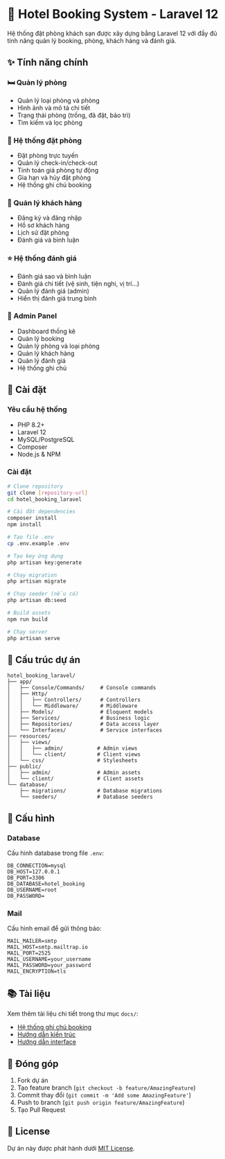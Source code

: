 # 🏨 Hotel Booking System - Laravel 12

Hệ thống đặt phòng khách sạn được xây dựng bằng Laravel 12 với đầy đủ tính năng quản lý booking, phòng, khách hàng và đánh giá.

## ✨ Tính năng chính

### 🛏️ Quản lý phòng
- Quản lý loại phòng và phòng
- Hình ảnh và mô tả chi tiết
- Trạng thái phòng (trống, đã đặt, bảo trì)
- Tìm kiếm và lọc phòng

### 📅 Hệ thống đặt phòng
- Đặt phòng trực tuyến
- Quản lý check-in/check-out
- Tính toán giá phòng tự động
- Gia hạn và hủy đặt phòng
- Hệ thống ghi chú booking

### 👥 Quản lý khách hàng
- Đăng ký và đăng nhập
- Hồ sơ khách hàng
- Lịch sử đặt phòng
- Đánh giá và bình luận

### ⭐ Hệ thống đánh giá
- Đánh giá sao và bình luận
- Đánh giá chi tiết (vệ sinh, tiện nghi, vị trí...)
- Quản lý đánh giá (admin)
- Hiển thị đánh giá trung bình

### 🔧 Admin Panel
- Dashboard thống kê
- Quản lý booking
- Quản lý phòng và loại phòng
- Quản lý khách hàng
- Quản lý đánh giá
- Hệ thống ghi chú

## 🚀 Cài đặt

### Yêu cầu hệ thống
- PHP 8.2+
- Laravel 12
- MySQL/PostgreSQL
- Composer
- Node.js & NPM

### Cài đặt
```bash
# Clone repository
git clone [repository-url]
cd hotel_booking_laravel

# Cài đặt dependencies
composer install
npm install

# Tạo file .env
cp .env.example .env

# Tạo key ứng dụng
php artisan key:generate

# Chạy migration
php artisan migrate

# Chạy seeder (nếu có)
php artisan db:seed

# Build assets
npm run build

# Chạy server
php artisan serve
```

## 📁 Cấu trúc dự án

```
hotel_booking_laravel/
├── app/
│   ├── Console/Commands/     # Console commands
│   ├── Http/
│   │   ├── Controllers/      # Controllers
│   │   └── Middleware/       # Middleware
│   ├── Models/               # Eloquent models
│   ├── Services/             # Business logic
│   ├── Repositories/         # Data access layer
│   └── Interfaces/           # Service interfaces
├── resources/
│   ├── views/
│   │   ├── admin/           # Admin views
│   │   └── client/          # Client views
│   └── css/                 # Stylesheets
├── public/
│   ├── admin/               # Admin assets
│   └── client/              # Client assets
└── database/
    ├── migrations/          # Database migrations
    └── seeders/             # Database seeders
```

## 🔧 Cấu hình

### Database
Cấu hình database trong file `.env`:
```env
DB_CONNECTION=mysql
DB_HOST=127.0.0.1
DB_PORT=3306
DB_DATABASE=hotel_booking
DB_USERNAME=root
DB_PASSWORD=
```

### Mail
Cấu hình email để gửi thông báo:
```env
MAIL_MAILER=smtp
MAIL_HOST=smtp.mailtrap.io
MAIL_PORT=2525
MAIL_USERNAME=your_username
MAIL_PASSWORD=your_password
MAIL_ENCRYPTION=tls
```

## 📚 Tài liệu

Xem thêm tài liệu chi tiết trong thư mục `docs/`:
- [Hệ thống ghi chú booking](docs/BOOKING_NOTES_SYSTEM.md)
- [Hướng dẫn kiến trúc](docs/architecture_guidelines.md)
- [Hướng dẫn interface](docs/interface_contract_guide.md)

## 🤝 Đóng góp

1. Fork dự án
2. Tạo feature branch (`git checkout -b feature/AmazingFeature`)
3. Commit thay đổi (`git commit -m 'Add some AmazingFeature'`)
4. Push to branch (`git push origin feature/AmazingFeature`)
5. Tạo Pull Request

## 📄 License

Dự án này được phát hành dưới [MIT License](LICENSE).
